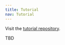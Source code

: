 ```yaml
---
title: Tutorial
nav: Tutorial
---
```


Visit the [tutorial repository](https://github.com/The-OpenROAD-Project/micro2022tutorial).

TBD

